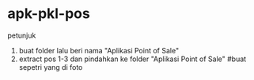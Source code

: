 # apk-pkl-pos
petunjuk
1. buat folder lalu beri nama "Aplikasi Point of Sale"
2. extract pos 1-3 dan pindahkan ke folder "Aplikasi Point of Sale"
#buat sepetri yang di foto
